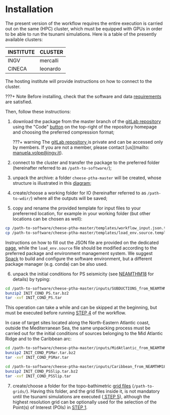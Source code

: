 # **Installation**

The present version of the workflow requires the entire execution is carried out on the same (HPC) cluster, which must be equipped with GPUs in order to be able to run the tsunami simulations. 
Here is a table of the presently available clusters:

| INSTITUTE | CLUSTER |
|----------|------------|
| INGV | mercalli |
| CINECA | leonardo |

The hosting institute will provide instructions on how to connect to the cluster.

???+ Note
    Before installing, check that the software and data <a href=../requirements target="_blank">requirements</a> are satisfied.

Then, follow these instructions:

1. download the package from the master branch of the  <a href=https://gitlab.rm.ingv.it/cat/cheese-ptha target="_blank"> gitLab repository </a>  using the "Code" <a href=../how-to-download target="_blank"> button</a> on the top-right of the repository homepage and choosing the preferred compression format;
    
    ???+ warning
        The <a href=https://gitlab.rm.ingv.it/cat/cheese-ptha target="_blank"> gitLab repository </a> is private and can be accessed only by members. If you are not a member, please contact [us](mailto: manuela.volpe@ingv.it). 

2. connect to the cluster and transfer the package to the preferred folder (hereinafter referred to as `/path-to-software/`);

3. unpack the archive: a folder `cheese-ptha-master` will be created, whose structure is illustrated in this [diagram](../images/folder_structure.png);

4. create/choose a working folder for IO (hereinafter referred to as `/path-to-wdir/`) where all the outputs will be saved;

5. copy and rename the provided template for input files to your prefererred location, for example in your working folder (but other locations can be chosen as well):
```bash
cp /path-to-software/cheese-ptha-master/templates/workflow_input.json.template /path-to-wdir/workflow_input.json
cp /path-to-software/cheese-ptha-master/templates/load_env.source.template /path-to-wdir/load_env.source
```
Instructions on how to fill out the JSON file are provided on the dedicated <a href=../json_input target="_blank"> page</a>, while the `load_env.source` file should be modified according to the preferred package and environment management system. We suggest <a href=../../spack/env_spack target="_blank"> Spack</a> to build and configure the software environment, but a different package manager (e.g. conda) can be also used.

6. unpack the initial conditions for PS seismicity (see <a href=../../background/neamthm18 target="_blank">NEAMTHM18</a> for details) by typing:
```bash
cd /path-to-software/cheese-ptha-master/inputs/SUBDUCTIONS_from_NEAMTHM18
bunzip2 INIT_COND_PS.tar.bz2
tar -xvf INIT_COND_PS.tar
```
This operation can take a while and can be skipped at the beginning, but must be executed before running <a href=../../workflow_steps/step4 target="_blank"> STEP 4</a> of the workflow.

In case of target sites located along the North-Eastern Atlantic coast, outside the Mediterranean Sea, the same unpacking process must be carried out for the initial conditions of sources belonging to the Mid Atlantic Ridge and to the Caribbean arc:
```bash
cd /path-to-software/cheese-ptha-master/inputs/MidAtlantic_from_NEAMTHM18 
bunzip2 INIT_COND_PSMar.tar.bz2
tar -xvf INIT_COND_PSMar.tar

cd /path-to-software/cheese-ptha-master/inputs/Caribbean_from_NEAMTHM18 
bunzip2 INIT_COND_PSSlip.tar.bz2
tar -xvf INIT_COND_PSSlip.tar
```
7. create/choose a folder for the topo-bathimetric <a href=../../background/nested_grids target="_blank"> grid files</a>  (`/path-to-grids/`). Having this folder, and the grid files inside it, is not mandatory until the tsunami simulations are executed (<a href=../../workflow_steps/step5 target="_blank"> STEP 5</a>), although the highest resolution grid can be optionally used for the selection of the Point(s) of Interest (POIs) in <a href=../../workflow_steps/step4 target="_blank"> STEP 1</a>.


